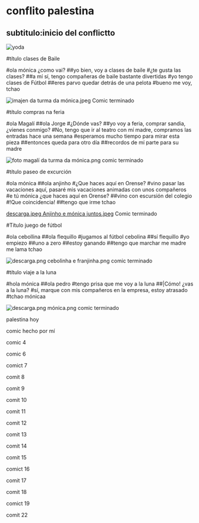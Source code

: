 # conflito palestina
## subtitulo:inicio del conflictto
![yoda](img/descarga.webp)



#título clases de Baile

#ola mónica ¿como vai?
##yo bien, voy a clases de baile
#¿te gusta las clases?
##a mí sí, tengo compañeras de baile bastante divertidas
#yo tengo clases de Fútbol
##eres parvo quedar detrás de una pelota
#bueno me voy, tchao

![imajen da turma da mónica.jpeg](..%2F..%2FDesktop%2Fimajen%20da%20turma%20da%20m%C3%B3nica.jpeg)
Comic terminado



#título compras na feria

#ola Magalí 
##ola Jorge
#¿Dónde vas?
##yo voy a feria, comprar sandia, ¿vienes conmigo?
#No, tengo que ir al teatro con mí madre, compramos las entradas hace una semana
#esperamos mucho tiempo para mirar esta pieza
##entonces queda para otro día
##recordos de mí parte para su madre

![foto magalí da turma da mónica.png](..%2F..%2FDesktop%2Ffoto%20magal%C3%AD%20da%20turma%20da%20m%C3%B3nica.png)
comic terminado



#título paseo de excurción

#ola mónica 
##ola anjinho
#¿Que haces aquí en Orense?
#vino pasar las vacaciones aquí, pasaré mis vacaciones animadas con unos compañeros
#e tú mónica ¿que haces aquí en Orense?
##vino con escursión del colegio
#!Que coincidencia!
##tengo que irme tchao

[descarga.jpeg Anjinho e mónica juntos.jpeg](..%2F..%2FDesktop%2Fdescarga.jpeg%20Anjinho%20e%20m%C3%B3nica%20juntos.jpeg)
Comic terminado



#Título juego de fútbol

#ola cebollina
##ola flequillo
#jugamos al fútbol cebolina
##sí flequillo 
#yo empiezo
##uno a zero
##estoy ganando
##tengo que marchar me madre me lama
tchao 

![descarga.png cebolinha e franjinha.png](..%2F..%2FDesktop%2Fdescarga.png%20cebolinha%20e%20franjinha.png)
comic terminado


#título viaje a la luna

#hola mónica
##ola pedro
#tengo prisa que me voy a la luna
##|Cómo! ¿vas a la luna?
#sí, marque con mis compañeros en la empresa, estoy atrasado
#tchao mónicaa

![descarga.png mónica.png](..%2F..%2FDesktop%2Fdescarga.png%20m%C3%B3nica.png)
comic terminado 

palestina hoy

comic hecho por mí

comic 4

comic 6

comict 7
 
comit 8
 
comit 9

comit 10

comit 11

comit 12

comit 13

comit 14

comit 15

comict 16

comit 17

comit 18

comict 19

comit 22